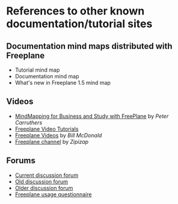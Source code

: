 <!-- toc -->

# References to other known documentation/tutorial sites

## Documentation mind maps distributed with Freeplane
* Tutorial mind map
* Documentation mind map
* What's new in Freeplane 1.5 mind map

## Videos
* [MindMapping for Business and Study with FreePlane](https://www.youtube.com/watch?v=nCfGAuHJk0s) by _Peter Carruthers_
* [Freeplane Video Tutorials](https://www.youtube.com/channel/UCh5L_Fyyymhf6X6TnzAMbsg)
* [Freeplane Videos](https://www.youtube.com/playlist?list=PLhOm7F0YJUlzSA1nUts_3DvFbkEddMoyW) by _Bill McDonald_ 
* [Freeplane channel](https://www.youtube.com/channel/UCE39SdNgftWlSDJQQnwxz1g) by _Zipizap_

## Forums
* [Current discussion forum](https://github.com/freeplane/freeplane/discussions)
* [Old discussion forum](https://sourceforge.net/p/freeplane/discussion/758437) 
* [Older discussion forum](http://www.freeplane.org/forum2012/viewforum.php?f=1)
* [Freeplane usage questionnaire](https://sourceforge.net/p/freeplane/discussion/758437/thread/5af6fd05/)
